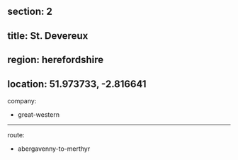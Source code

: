 section: 2
----
title: St. Devereux
----
region: herefordshire
----
location: 51.973733, -2.816641
----
company:
- great-western
----
route:
- abergavenny-to-merthyr
